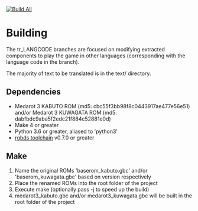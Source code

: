 [![Build All](https://github.com/Medabots/medarot3/actions/workflows/build.yml/badge.svg?branch=tr_EN)](https://github.com/Medabots/medarot3/actions/workflows/build.yml?query=branch%3Atr_EN)

# Building

The tr_LANGCODE branches are focused on modifying extracted components to play the game in other languages (corresponding with the language code in the branch).

The majority of text to be translated is in the text/ directory. 

## Dependencies

* Medarot 3 KABUTO ROM (md5: cbc55f3bb98f8c0443917ae477e56e51) and/or Medarot 3 KUWAGATA ROM (md5: dabfbdc9aba5f2edc21f884c52881e0d)
* Make 4 or greater
* Python 3.6 or greater, aliased to 'python3'
* [rgbds toolchain](https://github.com/rednex/rgbds) v0.7.0 or greater

## Make

1. Name the original ROMs 'baserom_kabuto.gbc' and/or 'baserom_kuwagata.gbc' based on version respectively
1. Place the renamed ROMs into the root folder of the project
1. Execute make (optionally pass -j to speed up the build)
1. medarot3_kabuto.gbc and/or medarot3_kuwagata.gbc will be built in the root folder of the project
